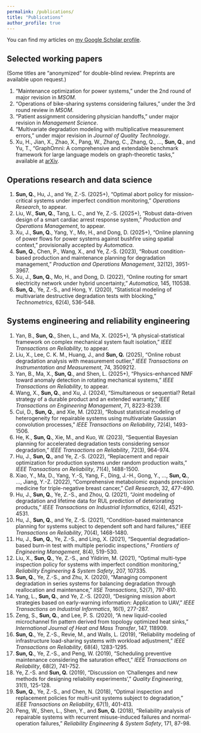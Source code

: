 ```yaml
---
permalink: /publications/
title: "Publications"
author_profile: true
---
```


You can find my articles on [my Google Scholar profile](https://scholar.google.com/citations?user=zYjnznMAAAAJ).

## Selected working papers
(Some titles are “anonymized” for double-blind review. Preprints are available upon request.)
1. “Maintenance optimization for power systems,” under the 2nd round of major revision in *MSOM*.
1. “Operations of bike-sharing systems considering failures,” under the 3rd round review in *MSOM*.
1. “Patient assignment considering physician handoffs,” under major revision in *Management Science*.
1. “Multivariate degradation modeling with multiplicative measurement errors,” under major revision in *Journal of Quality Technology*.
1. Xu, H., Jian, X., Zhao, X., Pang, W., Zhang, C., Zhang, Q., …, **Sun, Q.**, and Yu, T., “GraphOmni: A comprehensive and extendable benchmark framework for large language models on graph-theoretic tasks,” available at [arXiv](https://arxiv.org/abs/2504.12764).

## Operations research and data science

1. **Sun, Q.**, Hu, J., and Ye, Z.-S. (2025+), “Optimal abort policy for mission-critical systems under imperfect condition monitoring,” *Operations Research*, to appear.
1. Liu, W., **Sun, Q.**, Tang, L. C., and Ye, Z.-S. (2025+), “Robust data-driven design of a smart cardiac arrest response system,” *Production and Operations Management*, to appear.
1. Xu, J., **Sun, Q.**, Yang, Y., Mo, H., and Dong, D. (2025+), “Online planning of power flows for power systems against bushfire using spatial context,” provisionally accepted by *Automatica*.
1. **Sun, Q.**, Chen, P., Wang, X., and Ye, Z.-S. (2023), “Robust condition-based production and maintenance planning for degradation management,” *Production and Operations Management*, 32(12), 3951-3967.
1. Xu, J., **Sun, Q.**, Mo, H., and Dong, D. (2022), “Online routing for smart electricity network under hybrid uncertainty,” *Automatica*, 145, 110538.
1. **Sun, Q.**, Ye, Z.-S., and Hong, Y. (2020), “Statistical modeling of multivariate destructive degradation tests with blocking,” *Technometrics*, 62(4), 536-548.


## Systems engineering and reliability engineering

1. Yan, B., **Sun, Q.**, Shen, L., and Ma, X. (2025+), “A physical-statistical framework on complex mechanical system fault isolation,” *IEEE Transactions on Reliability*, to appear.
1. Liu, X., Lee, C. K. M., Huang, J., and **Sun, Q.** (2025), “Online robust degradation analysis with measurement outlier,” *IEEE Transactions on Instrumentation and Measurement*, 74, 3509212.
1. Yan, B., Ma, X., **Sun, Q.**, and Shen, L. (2025+), “Physics-enhanced NMF toward anomaly detection in rotating mechanical systems,” *IEEE Transactions on Reliability*, to appear.
1. Wang, X., **Sun, Q.**, and Xu, J. (2024), “Simultaneous or sequential? Retail strategy of a durable product and an extended warranty,” *IEEE Transactions on Engineering Management*, 71, 8223-8239.
1. Cui, D., **Sun, Q.**, and Xie, M. (2023), “Robust statistical modeling of heterogeneity for repairable systems using multivariate Gaussian convolution processes,” *IEEE Transactions on Reliability*, 72(4), 1493-1506.
1. He, K., **Sun, Q.**, Xie, M., and Kuo, W. (2023), “Sequential Bayesian planning for accelerated degradation tests considering sensor degradation,” *IEEE Transactions on Reliability*, 72(3), 964-974.
1. Hu, J., **Sun, Q.**, and Ye, Z.-S. (2022), “Replacement and repair optimization for production systems under random production waits,” *IEEE Transactions on Reliability*, 71(4), 1488-1500.
1. Xiao, Y., Ma, D., Yang, Y.-S, Yang, F., Ding, J.-H., Gong, Y., …, **Sun, Q.**, …, Jiang, Y.-Z. (2022), “Comprehensive metabolomic expands precision medicine for triple-negative breast cancer,” *Cell Research*, 32, 477-490. 
1. Hu, J., **Sun, Q.**, Ye, Z.-S., and Zhou, Q. (2021), “Joint modeling of degradation and lifetime data for RUL prediction of deteriorating products,” *IEEE Transactions on Industrial Informatics*, 62(4), 4521-4531.
1. Hu, J., **Sun, Q.**, and Ye, Z.-S. (2021), “Condition-based maintenance planning for systems subject to dependent soft and hard failures,” *IEEE Transactions on Reliability*, 70(4), 1468-1480.
1. Hu, J., **Sun, Q.**, Ye, Z.-S., and Ling, X. (2021), “Sequential degradation-based burn-in test with multiple periodic inspections,” *Frontiers of Engineering Management*, 8(4), 519-530.
1. Liu, X., **Sun, Q.**, Ye, Z.-S., and Yildirim, M. (2021), “Optimal multi-type inspection policy for systems with imperfect condition monitoring,” *Reliability Engineering & System Safety*, 207, 107335.
1. **Sun, Q.**, Ye, Z.-S., and Zhu, X. (2020), “Managing component degradation in series systems for balancing degradation through reallocation and maintenance,” *IISE Transactions*, 52(7), 797-810. 
1. Yang, L., **Sun, Q.**, and Ye, Z.-S. (2020), “Designing mission abort strategies based on early-warning information: Application to UAV,” *IEEE Transactions on Industrial Informatics*, 16(1), 277-287.
1. Zeng, S., **Sun, Q.**, and Lee, P. S. (2020), “A new liquid-cooled microchannel fin pattern derived from topology optimized heat sinks,” *International Journal of Heat and Mass Transfer*, 147, 118909.
1. **Sun, Q.**, Ye, Z.-S., Revie, M., and Walls, L. (2019), “Reliability modeling of infrastructure load-sharing systems with workload adjustment,” *IEEE Transactions on Reliability*, 68(4), 1283-1295. 
1. **Sun, Q.**, Ye, Z.-S., and Peng, W. (2019), “Scheduling preventive maintenance considering the saturation effect,” *IEEE Transactions on Reliability*, 68(2), 741-752.
1. Ye, Z.-S. and **Sun, Q.** (2019), “Discussion on ‘Challenges and new methods for designing reliability experiments’,” *Quality Engineering*, 31(1), 125-128.
1. **Sun, Q.**, Ye, Z.-S., and Chen, N. (2018), “Optimal inspection and replacement policies for multi-unit systems subject to degradation,” *IEEE Transactions on Reliability*, 67(1), 401-413.
1. Peng, W., Shen, L., Shen, Y., and **Sun, Q.** (2018), “Reliability analysis of repairable systems with recurrent misuse-induced failures and normal-operation failures,” *Reliability Engineering & System Safety*, 171, 87-98.
